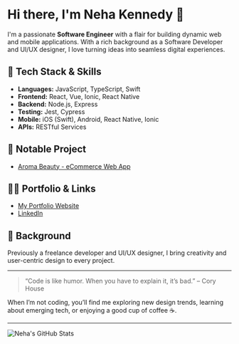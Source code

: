 # Hi there, I'm Neha Kennedy 👋

I'm a passionate **Software Engineer** with a flair for building dynamic web and mobile applications. With a rich background as a Software Developer and UI/UX designer, I love turning ideas into seamless digital experiences.

## 🚀 Tech Stack & Skills

- **Languages:** JavaScript, TypeScript, Swift  
- **Frontend:** React, Vue, Ionic, React Native  
- **Backend:** Node.js, Express  
- **Testing:** Jest, Cypress  
- **Mobile:** iOS (Swift), Android, React Native, Ionic  
- **APIs:** RESTful Services

## 🌟 Notable Project

- [Aroma Beauty - eCommerce Web App](https://aromabeauty.netlify.app/)

## 👩‍💻 Portfolio & Links

- [My Portfolio Website](https://nehanalinik.github.io/portfolio-website)
- [LinkedIn](https://www.linkedin.com/in/nehakennedy/)

## 🎨 Background

Previously a freelance developer and UI/UX designer, I bring creativity and user-centric design to every project.

---

> “Code is like humor. When you have to explain it, it’s bad.” – Cory House

When I’m not coding, you’ll find me exploring new design trends, learning about emerging tech, or enjoying a good cup of coffee ☕.

---

![Neha's GitHub Stats](https://github-readme-stats.vercel.app/api?username=nehanalinik&show_icons=true&theme=radical)
